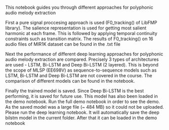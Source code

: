 This notebook guides you through different approaches for polyphonic audio melody extraction

First a pure signal proccesing approach is used (F0_tracking() of LibFMP library). The salience representation is used for getting most salient harmonic at each frame. This is followed by applying temporal continuity constraints such as transition matrix. The results of F0_tracking() on 16 audio files of MIR1K dataset can be found in the .txt file

Next the performance of different deep learning approaches for polyphonic audio melody extraction are compared. Precisely 3 types of architectures are used - LSTM, Bi-LSTM and Deep Bi-LSTM (2 layered). This is beyond the scope of MLSP (EE698V) as sequence-to-sequence models such as LSTM, Bi-LSTM and Deep Bi-LSTM are not covered in the course. The comparison of different models can be found in the notebook.

Finally the trained model is saved. Since Deep Bi-LSTM is the best performing, it is saved for future use. This model has also been loaded in the demo notebook. Run the full demo notebook in order to see the demo.
As the saved model was a large file (~ 484 MB) so it could not be uploaded. Please run the deep learning notebook. It will automatically save the deep bilstm model in the current folder. After that it can be loaded in the demo notebook
